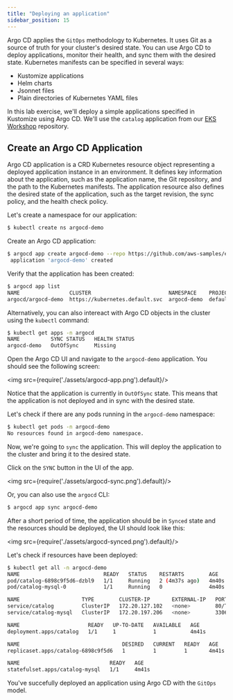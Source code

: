 ```yaml
---
title: "Deploying an application"
sidebar_position: 15
---
```


Argo CD applies the `GitOps` methodology to Kubernetes. It uses Git as a source of truth for your cluster's desired state. You can use Argo CD to deploy applications, monitor their health, and sync them with the desired state. Kubernetes manifests can be specified in several ways:
* Kustomize applications
* Helm charts
* Jsonnet files
* Plain directories of Kubernetes YAML files

In this lab exercise, we'll deploy a simple applications specified in Kustomize using Argo CD. We'll use the `catalog` application from our [EKS Workshop](https://github.com/aws-samples/eks-workshop-v2) repository.

## Create an Argo CD Application

Argo CD application is a CRD Kubernetes resource object representing a deployed application instance in an environment. It defines key information about the application, such as the application name, the Git repository, and the path to the Kubernetes manifests. The application resource also defines the desired state of the application, such as the target revision, the sync policy, and the health check policy.

Let's create a namespace for our application:

```bash
$ kubectl create ns argocd-demo
```

Create an Argo CD application:

```bash
$ argocd app create argocd-demo --repo https://github.com/aws-samples/eks-workshop-v2.git --path environment/workspace/modules/automation/gitops/argocd --dest-server https://kubernetes.default.svc --dest-namespace argocd-demo
 application 'argocd-demo' created
```

Verify that the application has been created:

```bash
$ argocd app list
NAME                CLUSTER                         NAMESPACE    PROJECT  STATUS     HEALTH   SYNCPOLICY  CONDITIONS  REPO                                                PATH                                                    TARGET
argocd/argocd-demo  https://kubernetes.default.svc  argocd-demo  default  OutOfSync  Healthy  <none>      <none>      https://github.com/aws-samples/eks-workshop-v2.git  environment/workspace/modules/automation/gitops/argocd
```

Alternatively, you can also intereact with Argo CD objects in the cluster using the `kubectl` command:

```bash
$ kubectl get apps -n argocd
NAME          SYNC STATUS   HEALTH STATUS
argocd-demo   OutOfSync     Missing
```

Open the Argo CD UI and navigate to the `argocd-demo` application. You should see the following screen:

<img src={require('./assets/argocd-app.png').default}/>

Notice that the application is currently in `OutOfSync` state. This means that the application is not deployed and in sync with the desired state. 

Let's check if there are any pods running in the `argocd-demo` namespace:

```bash
$ kubectl get pods -n argocd-demo
No resources found in argocd-demo namespace.
```

Now, we're going to `sync` the application. This will deploy the application to the cluster and bring it to the desired state.

Click on the `SYNC` button in the UI of the app. 

<img src={require('./assets/argocd-sync.png').default}/>

Or, you can also use the `argocd` CLI:

```bash
$ argocd app sync argocd-demo
```

After a short period of time, the application should be in `Synced` state and the resources should be deployed, the UI should look like this:

<img src={require('./assets/argocd-synced.png').default}/>

Let's check if resources have been deployed:

```bash
$ kubectl get all -n argocd-demo
NAME                           READY   STATUS    RESTARTS        AGE
pod/catalog-6898c9f5d6-dzbl9   1/1     Running   2 (4m37s ago)   4m40s
pod/catalog-mysql-0            1/1     Running   0               4m40s

NAME                    TYPE        CLUSTER-IP       EXTERNAL-IP   PORT(S)    AGE
service/catalog         ClusterIP   172.20.127.102   <none>        80/TCP     4m40s
service/catalog-mysql   ClusterIP   172.20.197.206   <none>        3306/TCP   4m40s

NAME                      READY   UP-TO-DATE   AVAILABLE   AGE
deployment.apps/catalog   1/1     1            1           4m41s

NAME                                 DESIRED   CURRENT   READY   AGE
replicaset.apps/catalog-6898c9f5d6   1         1         1       4m41s

NAME                             READY   AGE
statefulset.apps/catalog-mysql   1/1     4m41s
```

You've succefully deployed an application using Argo CD with the `GitOps` model. 
